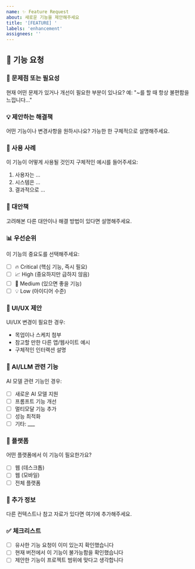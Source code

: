 ```yaml
---
name: ✨ Feature Request
about: 새로운 기능을 제안해주세요
title: '[FEATURE] '
labels: 'enhancement'
assignees: ''
---
```


## 🚀 기능 요청

### 📝 문제점 또는 필요성
현재 어떤 문제가 있거나 개선이 필요한 부분이 있나요?
예: "~를 할 때 항상 불편함을 느낍니다..."

### 💡 제안하는 해결책
어떤 기능이나 변경사항을 원하시나요? 가능한 한 구체적으로 설명해주세요.

### 🎯 사용 사례
이 기능이 어떻게 사용될 것인지 구체적인 예시를 들어주세요:
1. 사용자는 ...
2. 시스템은 ...
3. 결과적으로 ...

### 🔄 대안책
고려해본 다른 대안이나 해결 방법이 있다면 설명해주세요.

### 📊 우선순위
이 기능의 중요도를 선택해주세요:
- [ ] 🔥 Critical (핵심 기능, 즉시 필요)
- [ ] 📈 High (중요하지만 급하지 않음)
- [ ] 📝 Medium (있으면 좋을 기능)
- [ ] 💡 Low (아이디어 수준)

### 🎨 UI/UX 제안
UI/UX 변경이 필요한 경우:
- 목업이나 스케치 첨부
- 참고할 만한 다른 앱/웹사이트 예시
- 구체적인 인터랙션 설명

### 🤖 AI/LLM 관련 기능
AI 모델 관련 기능인 경우:
- [ ] 새로운 AI 모델 지원
- [ ] 프롬프트 기능 개선
- [ ] 멀티모달 기능 추가
- [ ] 성능 최적화
- [ ] 기타: ___

### 📱 플랫폼
어떤 플랫폼에서 이 기능이 필요한가요?
- [ ] 웹 (데스크톱)
- [ ] 웹 (모바일)
- [ ] 전체 플랫폼

### 📝 추가 정보
다른 컨텍스트나 참고 자료가 있다면 여기에 추가해주세요.

### ✅ 체크리스트
- [ ] 유사한 기능 요청이 이미 있는지 확인했습니다
- [ ] 현재 버전에서 이 기능이 불가능함을 확인했습니다
- [ ] 제안한 기능이 프로젝트 범위에 맞다고 생각합니다 